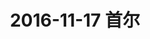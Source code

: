 ---
title: "2016-11-17 首尔"
excerpt: "<br/><img src='/images/2016.11.17.jpg'>"
collection: portfolio
---